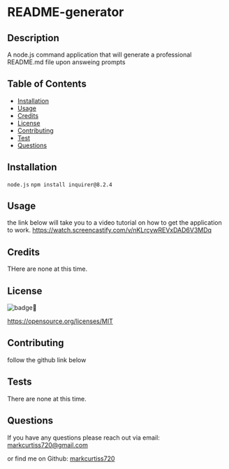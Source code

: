 # README-generator

## Description

A node.js command application that will generate a professional README.md file upon answeing prompts

## Table of Contents

- [Installation](#installation)
- [Usage](#usage)
- [Credits](#credits)
- [License](#license)
- [Contributing](#Contributing)
- [Test](#Tests)
- [Questions](#Questions)

## Installation

`node.js` `npm install inquirer@8.2.4`

## Usage

the link below will take you to a video tutorial on how to get the application to work. 
https://watch.screencastify.com/v/nKLrcywREVxDAD6V3MDq
    

## Credits

THere are none at this time.

## License
    
  ![badge](https://img.shields.io/badge/license-MIT-brightgreen)

  https://opensource.org/licenses/MIT


## Contributing

follow the github link below

## Tests

There are none at this time.


## Questions

If you have any questions please reach out via email: markcurtiss720@gmail.com

or find me on Github: [markcurtiss720](https://github.com/markcurtiss720)

